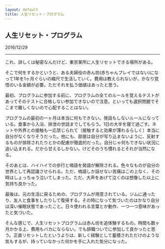 ```yaml
---
layout: default
title: 人生リセット・プログラム
---
```



## 人生リセット・プログラム

2016/12/29

---

これ、詳しくは秘密なんだけど、東京某所に人生リセットできる場所がある。

そこで何をするかというと、ある夫婦役の赤ん坊(赤ちゃんプレイではない)になって1年を1ヶ月ぐらいの縮尺で生活していく。費用は教えられないが、かなり覚悟のいる金額が必要。ただそれを払う価値はあったと思う。

最初、プログラムに参加する前に、プログラムの全てのルールを覚えるテストがあってそのテストに合格しない参加できないので注意。といっても選択問題でそこまで難しくないので心配することはない。

プログラムの最初の一ヶ月は本当に何もできない。発話もしないルールになっている。食事から入浴、排泄の世話までしてもらう。1日の大半を寝て過ごす。ネットや外界との接触も一応禁じられて（接触すると効果が薄れるらしく）本当に自分がなくなりそうだった。他にも、部屋は自分が写り込まないように、反射するものが排除されたりとかの配慮が徹底的だった。自分じゃ何もできない状況に追い込まれる。だから甘えるしかない。けどそのうち慣れるとそれが当然になる。

そのあとは、ハイハイでの歩行と喃語を発語が解除される。色々なものが自分の世界として再認識させられる。ただ、喃語しか話せない苦痛はこの上なく、その時はしょっちゅう泣いてしまった。ただ、大声をあげて泣くのは想像した以上に気持ち良かった。

最後は、元の生活に戻るための、プログラムが用意されている。ジムに通ったり、友人と食事をしたりして復帰する。その時になって気づいたのはかなり自分は深い催眠状態であったこと。日々使われる言葉とか動作、一つ一つ意味があったと気づいた。

そんな感じで、人生リセットプログラムは赤ん坊を追体験するもの。時間も数ヶ月かかる上、費用もバカにならない。でも辞職ついでに参加して良かったと思う。正直リセットしたというよりは、新しく経験として蓄積されただけのような気もするが、持っていなかった何かを手に入れた気分になった。